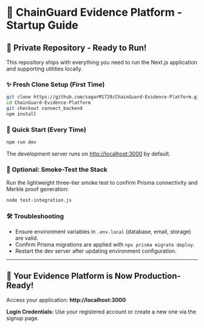 # 🚀 ChainGuard Evidence Platform - Startup Guide

## 🎯 Private Repository - Ready to Run!

This repository ships with everything you need to run the Next.js application and supporting utilities locally.

### ✨ Fresh Clone Setup (First Time)
```bash
git clone https://github.com/sagarM1729/ChainGuard-Evidence-Platform.git
cd ChainGuard-Evidence-Platform
git checkout connect_backend
npm install
```

### 🚀 Quick Start (Every Time)
```bash
npm run dev
```

The development server runs on [http://localhost:3000](http://localhost:3000) by default.

### 🧪 Optional: Smoke-Test the Stack

Run the lightweight three-tier smoke test to confirm Prisma connectivity and Merkle proof generation:

```bash
node test-integration.js
```

### 🛠️ Troubleshooting

- Ensure environment variables in `.env.local` (database, email, storage) are valid.
- Confirm Prisma migrations are applied with `npx prisma migrate deploy`.
- Restart the dev server after updating environment configuration.

---

## 🎉 Your Evidence Platform is Now Production-Ready!

Access your application: **http://localhost:3000**

**Login Credentials:** Use your registered account or create a new one via the signup page.
